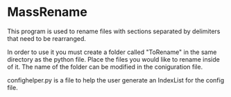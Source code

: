 # MassRename
This program is used to rename files with sections separated by delimiters that need to be rearranged.

In order to use it you must create a folder called "ToRename" in the same directory as the python file. Place the files you would like to rename inside of it. The name of the folder can be modified in the coniguration file.

confighelper.py is a file to help the user generate an IndexList for the config file.
